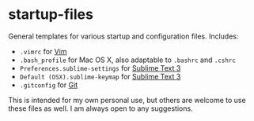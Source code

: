 # startup-files

General templates for various startup and configuration files. Includes:
- `.vimrc` for [Vim](http://www.vim.org/)
- `.bash_profile` for Mac OS X, also adaptable to `.bashrc` and `.cshrc`
- `Preferences.sublime-settings` for [Sublime Text 3](http://www.sublimetext.com/3)
- `Default (OSX).sublime-keymap` for [Sublime Text 3](http://www.sublimetext.com/3)
- `.gitconfig` for [Git](https://git-scm.com)

This is intended for my own personal use, but others are welcome to use these files as well. I am always open to any suggestions.
